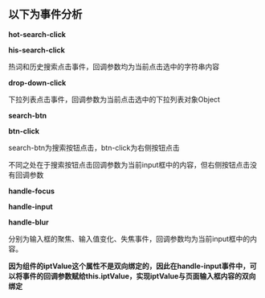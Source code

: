 ## 以下为事件分析



**hot-search-click**

**his-search-click**

热词和历史搜索点击事件，回调参数均为当前点击选中的字符串内容



**drop-down-click**

下拉列表点击事件，回调参数为当前点击选中的下拉列表对象Object



**search-btn**

**btn-click**

search-btn为搜索按钮点击，btn-click为右侧按钮点击

不同之处在于搜索按钮点击回调参数为当前input框中的内容，但右侧按钮点击没有回调参数



**handle-focus**

**handle-input**

**handle-blur**

分别为输入框的聚焦、输入值变化、失焦事件，回调参数均为当前input框中的内容。

**因为组件的iptValue这个属性不是双向绑定的，因此在handle-input事件中，可以将事件的回调参数赋给this.iptValue，实现iptValue与页面输入框内容的双向绑定**